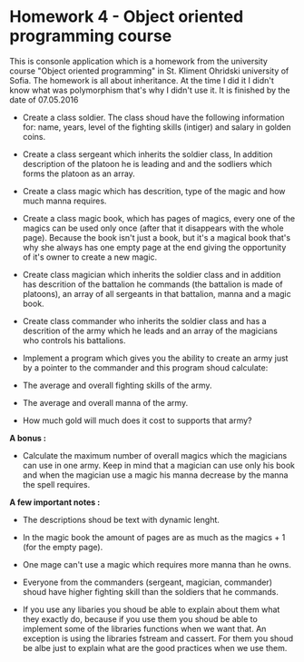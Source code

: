 # Homework 4 - Object oriented programming course 

                                     
This is consonle application which is a homework from the university course "Object oriented programming" in St. Kliment Ohridski university of Sofia.
The homework is all about inheritance. At the time I did it I didn't know what was polymorphism that's why I didn't use it.
It is finished by the date of 07.05.2016


* Create a class soldier. 
  The class shoud have the following information for: name, years, level of the fighting skills (intiger) 
  and salary in golden coins.
  
* Create a class sergeant which inherits the soldier class, 
  In addition description of the platoon he is leading and and the sodliers which forms the platoon as an array.
  
* Create a class magic which has descrition, type of the magic and how much manna requires.
* Create a class magic book, which has pages of magics, every one of the magics can be used only once
  (after that it disappears with the whole page). Because the book isn't just a book, 
  but it's a magical book that's why she always has one empty page at the end giving the opportunity of it's owner
  to create a new magic.
  
* Create class magician which inherits the soldier class and in addition has descrition of the battalion he commands 
  (the battalion is made of platoons), an array of all sergeants in that battalion, manna and a magic book.
  
* Create class commander who inherits the soldier class and has a descrition of the army which he leads
  and an array of the magicians who controls his battalions.
  
* Implement a program which gives you the ability to create an army just by a pointer to the commander 
  and this program shoud calculate:
  
- The average and overall fighting skills of the army.

- The average and overall manna of the army.

- How much gold will much does  it cost to supports that army?


**A bonus :** 
- Calculate the maximum number of overall magics which the magicians can use in one army.
 Keep in mind that a magician can use only his book and when the magician use a magic his manna
 decrease by the manna the spell requires.
 
 
**A few important notes :**
 - The descriptions shoud be text with dynamic lenght.
 
 - In the magic book the amount of pages are as much as the magics + 1 (for the empty page).
 
 - One mage can't use a magic which requires more manna than he owns.
 
 - Everyone from the commanders (sergeant, magician, commander)  shoud have higher fighting skill than the soldiers that he commands.
 
- If you use any libaries you shoud be able to explain about them what they exactly do, 
because if you use them you shoud be able to implement some of the libraries functions when we want that.
An exception is using the libraries fstream and cassert. 
For them you shoud be albe just to explain what are the good practices when we use them.
 
